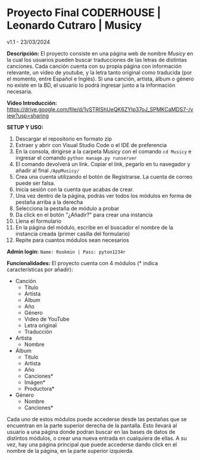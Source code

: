 # Proyecto Final CODERHOUSE | Leonardo Cutraro | Musicy
v1.1 - 23/03/2024

**Descripción:**
El proyecto consiste en una página web de nombre *Musicy* en la cual los usuarios pueden buscar traducciones de las letras de distintas canciones. Cada canción cuenta con su propia página con información relevante, un video de youtube, y la letra tanto original como traducida (por el momento, entre Español e Inglés). Si una canción, artista, álbum o género no existe en la BD, el usuario lo podrá ingresar junto a la información necesaria.

**Video Introducción:**
https://drive.google.com/file/d/1vSTRIShUeQK6ZYIp37oJ_SPMKCaMDS7-/view?usp=sharing

**SETUP Y USO:**
1. Descargar el repositorio en formato zip
2. Extraer y abrir con Visual Studio Code o el IDE de preferencia
3. En la consola, dirigirse a la carpeta Musicy con el comando ``cd Musicy`` e ingresar el comando ``python manage.py runserver``
4. El comando devolverá un link. Copiar el link, pegarlo en tu navegador y añadir al final ``/AppMusicy/``
5. Crea una cuenta utilizando el botón de Registrarse. La cuenta de correo puede ser falsa.
6. Inicia sesión con la cuenta que acabas de crear.
7. Una vez dentro de la página, podrás ver todos los módulos en forma de pestaña arriba a la derecha
8. Selecciona la pestaña de módulo a probar
9. Da click en el botón "¿Añadir?" para crear una instancia
10. Llena el formulario
11. En la página del módulo, escribe en el buscador el nombre de la instancia creada (primer casilla del formulario)
12. Repite para cuantos módulos sean necesarios

**Admin login:**
``Name: Rookmin |
Pass: pyton1234r``

**Funcionalidades:**
El proyecto cuenta con 4 módulos (* indica características por añadir):

- Canción
    - Título
    - Artista
    - Álbum
    - Año
    - Género
    - Video de YouTube
    - Letra original
    - Traducción
- Artista
    - Nombre
- Álbum
    - Título
    - Artista
    - Año
    - Canciones*
    - Imágen*
    - Productora*
- Género
    - Nombre
    - Canciones*

Cada uno de estos módulos puede accederse desde las pestañas que se encuentran en la parte superior derecha de la pantalla. Esto llevará al usuario a una página donde podran buscar en las bases de datos de distintos módulos, o crear una nueva entrada en cualquiera de ellas. A su vez, hay una página principal que puede accederse dando click en el nombre de la página, en la parte superior izquierda.
